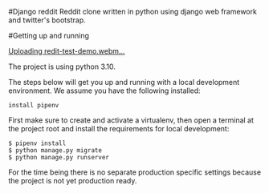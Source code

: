 #Django reddit
Reddit clone written in python using django web framework and twitter's bootstrap.

#Getting up and running

[Uploading redit-test-demo.webm…]()


The project is using python 3.10.

The steps below will get you up and running with a local development environment. We assume you have the following installed:

    install pipenv
    
First make sure to create and activate a virtualenv, then open a terminal at the project root and install the requirements for local development:

    $ pipenv install
    $ python manage.py migrate
    $ python manage.py runserver
    
For the time being there is no separate production specific settings because the project is not yet production ready.
